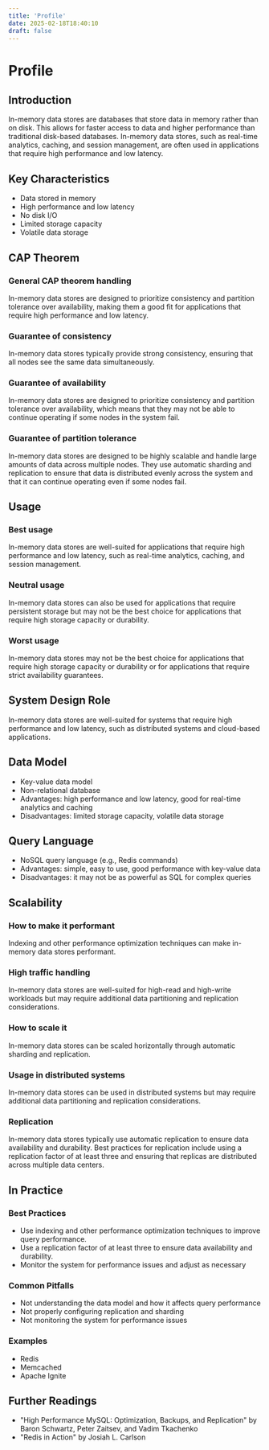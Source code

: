 ```yaml
---
title: 'Profile'
date: 2025-02-18T18:40:10
draft: false
---
```


# Profile

## **Introduction**

In-memory data stores are databases that store data in memory rather than on disk. This allows for faster access to data and higher performance than traditional disk-based databases. In-memory data stores, such as real-time analytics, caching, and session management, are often used in applications that require high performance and low latency.

## **Key Characteristics**

- Data stored in memory
- High performance and low latency
- No disk I/O
- Limited storage capacity
- Volatile data storage

## **CAP Theorem**

### **General CAP theorem handling**

In-memory data stores are designed to prioritize consistency and partition tolerance over availability, making them a good fit for applications that require high performance and low latency.

### **Guarantee of consistency**

In-memory data stores typically provide strong consistency, ensuring that all nodes see the same data simultaneously.

### **Guarantee of availability**

In-memory data stores are designed to prioritize consistency and partition tolerance over availability, which means that they may not be able to continue operating if some nodes in the system fail.

### **Guarantee of partition tolerance**

In-memory data stores are designed to be highly scalable and handle large amounts of data across multiple nodes. They use automatic sharding and replication to ensure that data is distributed evenly across the system and that it can continue operating even if some nodes fail.

## **Usage**

### **Best usage**

In-memory data stores are well-suited for applications that require high performance and low latency, such as real-time analytics, caching, and session management.

### **Neutral usage**

In-memory data stores can also be used for applications that require persistent storage but may not be the best choice for applications that require high storage capacity or durability.

### **Worst usage**

In-memory data stores may not be the best choice for applications that require high storage capacity or durability or for applications that require strict availability guarantees.

## **System Design Role**

In-memory data stores are well-suited for systems that require high performance and low latency, such as distributed systems and cloud-based applications.

## **Data Model**

- Key-value data model
- Non-relational database
- Advantages: high performance and low latency, good for real-time analytics and caching
- Disadvantages: limited storage capacity, volatile data storage

## **Query Language**

- NoSQL query language (e.g., Redis commands)
- Advantages: simple, easy to use, good performance with key-value data
- Disadvantages: it may not be as powerful as SQL for complex queries

## **Scalability**

### **How to make it performant**

Indexing and other performance optimization techniques can make in-memory data stores performant.

### **High traffic handling**

In-memory data stores are well-suited for high-read and high-write workloads but may require additional data partitioning and replication considerations.

### **How to scale it**

In-memory data stores can be scaled horizontally through automatic sharding and replication.

### **Usage in distributed systems**

In-memory data stores can be used in distributed systems but may require additional data partitioning and replication considerations.

### **Replication**

In-memory data stores typically use automatic replication to ensure data availability and durability. Best practices for replication include using a replication factor of at least three and ensuring that replicas are distributed across multiple data centers.

## In Practice

### Best Practices

- Use indexing and other performance optimization techniques to improve query performance.
- Use a replication factor of at least three to ensure data availability and durability.
- Monitor the system for performance issues and adjust as necessary

### Common Pitfalls

- Not understanding the data model and how it affects query performance
- Not properly configuring replication and sharding
- Not monitoring the system for performance issues

### Examples

- Redis
- Memcached
- Apache Ignite

## Further Readings

- "High Performance MySQL: Optimization, Backups, and Replication" by Baron Schwartz, Peter Zaitsev, and Vadim Tkachenko
- "Redis in Action" by Josiah L. Carlson
